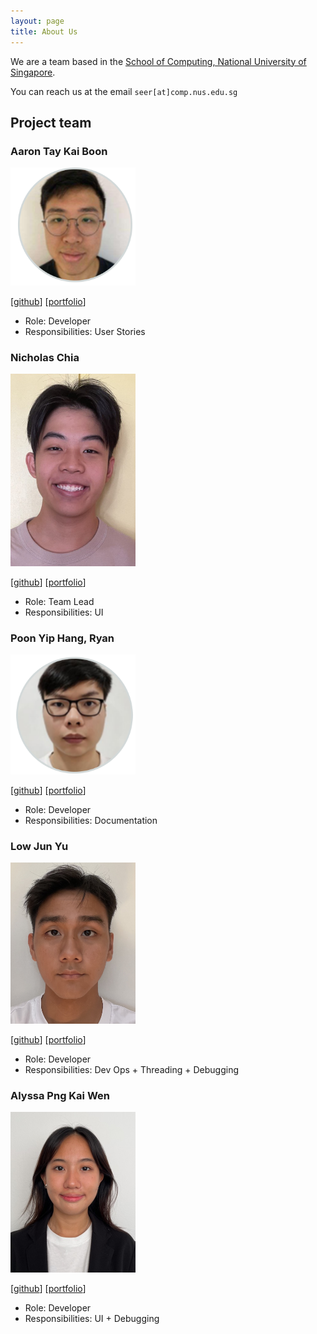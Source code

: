 ```yaml
---
layout: page
title: About Us
---
```


We are a team based in the [School of Computing, National University of Singapore](http://www.comp.nus.edu.sg).

You can reach us at the email `seer[at]comp.nus.edu.sg`

## Project team

### Aaron Tay Kai Boon

<img src="images/aaron.png" width="200px">

[[github](https://github.com/Kb-tay)]
[[portfolio](team/aaron.md)]

* Role: Developer
* Responsibilities: User Stories

### Nicholas Chia

<img src="images/nicholaschia.PNG" width="200px">

[[github](http://github.com/nikele2001)]
[[portfolio](team/nicholaschia.md)]

* Role: Team Lead
* Responsibilities: UI

### Poon Yip Hang, Ryan

<img src="images/sopa301.png" width="200px">

[[github](http://github.com/sopa301)] [[portfolio](team/sopa301.md)]

* Role: Developer
* Responsibilities: Documentation

### Low Jun Yu

<img src="images/jylow.png" width="200px">

[[github](http://github.com/jylow)]
[[portfolio](team/jylow.md)]

* Role: Developer
* Responsibilities: Dev Ops + Threading + Debugging

### Alyssa Png Kai Wen

<img src="images/alyssapng.png" width="200px">

[[github](https://github.com/AlyssaPng)]
[[portfolio](team/alyssapng.md)]

* Role: Developer
* Responsibilities: UI + Debugging
